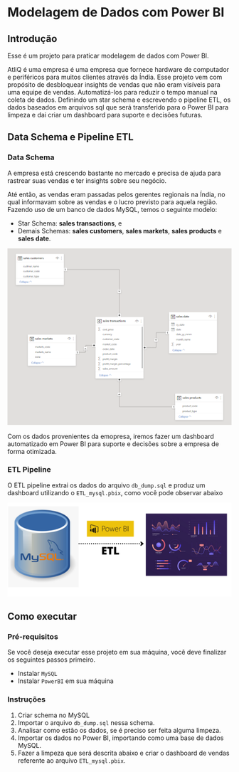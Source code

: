 # Modelagem de Dados com Power BI 

## Introdução

Esse é um projeto para praticar modelagem de dados com Power BI.

AtliQ é uma empresa é uma empresa que fornece hardware de computador e periféricos para muitos clientes através da Índia. Esse projeto vem com propósito de desbloquear insights de vendas que não eram visíveis para uma equipe de vendas. Automatizá-los para reduzir o tempo manual na coleta de dados. Definindo um star schema e escrevendo o pipeline ETL, os dados baseados em arquivos sql que será transferido para o Power BI para limpeza e dai criar um dashboard para suporte e decisões futuras.
## Data Schema e Pipeline ETL 

### Data Schema

A empresa está crescendo bastante no mercado e precisa de ajuda para rastrear suas vendas e ter insights sobre seu negócio.

Até então, as vendas eram passadas pelos gerentes regionais na Índia, no qual informavam sobre as vendas e o lucro previsto para aquela região. Fazendo uso de um banco de dados MySQL, temos o seguinte modelo:

- Star Schema: **sales transactions**, e 
- Demais Schemas: **sales customers**, **sales markets**, **sales products** e **sales date**.

![Star Schema](Imagens/sql_database.png)

Com os dados provenientes da emopresa, iremos fazer um dashboard automatizado em Power BI para suporte e decisões sobre a empresa de forma otimizada.  

### ETL Pipeline

O ETL pipeline extrai os dados do arquivo `db_dump.sql` e produz um dashboard utilizando o `ETL_mysql.pbix`, como você pode observar abaixo

![Pipeline ETL](Imagens/ETL.png)

## Como executar

### Pré-requisitos

Se você deseja executar esse projeto em sua máquina, você deve finalizar os seguintes passos primeiro.

- Instalar `MySQL`
- Instalar `PowerBI` em sua máquina

### Instruções
1. Criar schema no MySQL
2. Importar o arquivo `db_dump.sql` nessa schema.
3. Analisar como estão os dados, se é preciso ser feita alguma limpeza.
4. Importar os dados no Power BI, importando como uma base de dados MySQL.
5. Fazer a limpeza que será descrita abaixo e criar o dashboard de vendas referente ao arquivo `ETL_mysql.pbix`.
